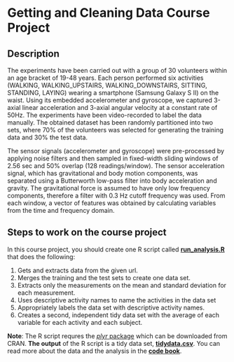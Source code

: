 # Getting and Cleaning Data Course Project

## Description
The experiments have been carried out with a group of 30 volunteers within an age bracket of 19-48 years. Each person performed six activities (WALKING, WALKING_UPSTAIRS, WALKING_DOWNSTAIRS, SITTING, STANDING, LAYING) wearing a smartphone (Samsung Galaxy S II) on the waist. Using its embedded accelerometer and gyroscope, we captured 3-axial linear acceleration and 3-axial angular velocity at a constant rate of 50Hz. The experiments have been video-recorded to label the data manually. The obtained dataset has been randomly partitioned into two sets, where 70% of the volunteers was selected for generating the training data and 30% the test data.

The sensor signals (accelerometer and gyroscope) were pre-processed by applying noise filters and then sampled in fixed-width sliding windows of 2.56 sec and 50% overlap (128 readings/window). The sensor acceleration signal, which has gravitational and body motion components, was separated using a Butterworth low-pass filter into body acceleration and gravity. The gravitational force is assumed to have only low frequency components, therefore a filter with 0.3 Hz cutoff frequency was used. From each window, a vector of features was obtained by calculating variables from the time and frequency domain.

## Steps to work on the course project
In this course project, you should create one R script called [**run_analysis.R**]() that does the following:
  1. Gets and extracts data from the given url.
  2. Merges the training and the test sets to create one data set.
  3. Extracts only the measurements on the mean and standard deviation for each measurement.
  4. Uses descriptive activity names to name the activities in the data set
  5. Appropriately labels the data set with descriptive activity names.
  6. Creates a second, independent tidy data set with the average of each variable for each activity and each subject.

**Note**: The R script requres the [*plyr* package](https://cran.r-project.org/web/packages/plyr/index.html) which can be downloaded from CRAN. 
**The output** of the R script is a tidy data set, [**tidydata.csv**]().
You can read more about the data and the analysis in the [**code book**]().
